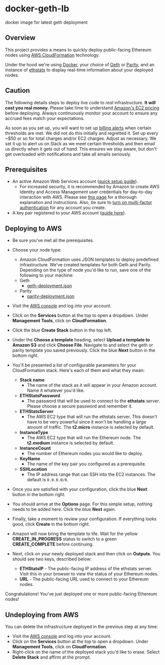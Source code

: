 # docker-geth-lb
docker image for latest geth deployment

Overview
-------

This project provides a means to quickly deploy public-facing Ethereum nodes using [AWS CloudFormation](https://docs.aws.amazon.com/AWSCloudFormation/latest/UserGuide/Welcome.html) technology. 

Under the hood we're using [Docker](https://www.docker.com/), your choice of [Geth](https://github.com/ethereum/go-ethereum) or [Parity](https://github.com/paritytech/parity), and an instance of [ethstats](https://github.com/cubedro/eth-netstats) to display real-time information about your deployed nodes.

Caution
--------
The following details steps to deploy live code to *real* infrastructure. **It will cost you real money.** Please take time to understand [Amazon's EC2 pricing](https://aws.amazon.com/ec2/pricing/) before deploying. Always continuously monitor your account to ensure any accrued fees match your expectations.

As soon as you set up, you will want to set up [billing alerts](http://docs.aws.amazon.com/AmazonCloudWatch/latest/monitoring/monitor_estimated_charges_with_cloudwatch.html) when certain thresholds are met. We did not do this initially and regretted it. Set up every ~$50 or so for total charges and/or EC2 charges. Adjust as necessary. We set it up to alert us on Slack as we meet certain thresholds and then email us directly when it gets out of hand. This ensures we stay aware, but don't get overloaded with notifications and take all emails seriously.  

Prerequisites
-----------------

 - An active Amazon Web Services account ([quick setup guide](https://docs.aws.amazon.com/AWSCloudFormation/latest/UserGuide/cfn-sign-up-for-aws.html)).
	 - For increased security, it is recommended by Amazon to create AWS Identity and Access Management user credentials for day-to-day interaction with AWS. Please see [this page](https://docs.aws.amazon.com/general/latest/gr/root-vs-iam.html) for a thorough explanation and instructions. Also, be sure to [turn on multi-factor authentication](https://docs.aws.amazon.com/IAM/latest/UserGuide/id_credentials_mfa.html) for any account you create.
 - A key pair registered to your AWS account ([guide here](https://docs.aws.amazon.com/AWSEC2/latest/UserGuide/ec2-key-pairs.html#having-ec2-create-your-key-pair)).

Deploying to AWS
-------------------------

- Be sure you've met all the prerequisites.
- Choose your node type:
	- Amazon CloudFormation uses JSON templates to deploy predefined infrastructure. We've created templates for both Geth and Parity. Depending on the type of node you'd like to run, save one of the following to your machine:
	- Geth
		- [geth-deployment.json](https://raw.githubusercontent.com/MyEtherWallet/docker-geth-lb/master/aws-cloudformation/geth-deployment.json)
	- Parity
		- [parity-deployment.json](https://raw.githubusercontent.com/MyEtherWallet/docker-geth-lb/master/aws-cloudformation/parity-deployment.json)

- Visit the [AWS console](https://console.aws.amazon.com) and log into your account.
- Click on the **Services** button at the top to open a dropdown. Under **Management Tools**, click on **CloudFormation**.
- Click the blue **Create Stack** button in the top left.
- Under the **Choose a template** heading, select **Upload a template to Amazon S3** and click **Choose File**. Navigate to and select the geth or parity template you saved previously. Click the blue **Next** button in the bottom right.
- You'll be presented a list of configurable parameters for your CloudFormation stack. Here's each of them and what they mean:
	- **Stack name** 
		- The name of the stack as it will appear in your Amazon account. Name it whatever you'd like.
	- **ETHStatsPassword**
		- The password that will be used to connect to the **ethstats** server. Please choose a secure password and remember it.
	- **ETHStatsServer**
		- The AWS EC2 type that will run the ethstats server. This doesn't have to be very powerful since it won't be handling a large amount of traffic. The **t2.micro** instance is selected by default. 
	- **InstanceType**
		- The AWS EC2 type that will run the Ethereum node. The **t2.medium** instance is selected by default. 
	- **InstanceCount**
		- The number of Ethereum nodes you would like to deploy. 
	- **KeyName**
		- The name of the key pair you configured as a prerequisite.
	- **SSHLocation**
		- The IP address range that can SSH into the EC2 instances. The default is `0.0.0.0/0`.
- Once you are satisfied with your configuration, click the blue **Next** button in the bottom right.
- You should arrive at the **Options** page. For this simple setup, nothing needs to be added here. Click the blue **Next** again. 
- Finally, take a moment to review your configuration. If everything looks good, click **Create** in the bottom right.
- Amazon will now bring the template to life. Wait for the yellow **CREATE_IN_PROGRESS** status to switch to a green **CREATE_COMPLETE** before continuing. 
- Next, click on your newly deployed stack and then click on **Outputs**. You should see two keys, described below:
	- **ETHStatsIP** - The public-facing IP address of the ethstats server. Visit this in your browser to view the status of your Ethereum nodes.
	- **URL** - The public-facing URL used to connect to your Ethereum nodes.

Congratulations! You've just deployed one or more public-facing Ethereum nodes!

Undeploying from AWS
-------------------------
You can delete the infrastructure deployed in the previous step at any time:

- Visit the [AWS console](https://console.aws.amazon.com) and log into your account.
- Click on the **Services** button at the top to open a dropdown. Under **Management Tools**, click on **CloudFormation**.
- Right-click on the name of the deployed stack you'd like to erase. Select **Delete Stack** and affirm at the prompt.

